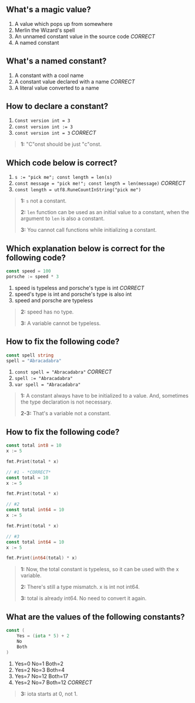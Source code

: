 ## What's a magic value?
1. A value which pops up from somewhere
2. Merlin the Wizard's spell
3. An unnamed constant value in the source code *CORRECT*
4. A named constant


## What's a named constant?
1. A constant with a cool name
2. A constant value declared with a name *CORRECT*
3. A literal value converted to a name


## How to declare a constant?
1. `Const version int = 3`
2. `const version int := 3`
2. `const version int = 3` *CORRECT*

> **1:** "C"onst should be just "c"onst.
>
>


## Which code below is correct?
1. `s := "pick me"; const length = len(s)`
2. `const message = "pick me!"; const length = len(message)` *CORRECT*
3. `const length = utf8.RuneCountInString("pick me")`

> **1:** `s` not a constant.
>
>
> **2:** `len` function can be used as an initial value to a constant, when the argument to `len` is also a constant.
>
>
> **3:** You cannot call functions while initializing a constant.
>
>


## Which explanation below is correct for the following code?
```go
const speed = 100
porsche := speed * 3
```
1. speed is typeless and porsche's type is int *CORRECT*
2. speed's type is int and porsche's type is also int
3. speed and porsche are typeless

> **2:** speed has no type.
>
>
> **3:** A variable cannot be typeless.
>
>


## How to fix the following code?
```go
const spell string
spell = "Abracadabra"
```
1. `const spell = "Abracadabra"` *CORRECT*
2. `spell := "Abracadabra"`
3. `var spell = "Abracadabra"`

> **1:** A constant always have to be initialized to a value. And, sometimes the type declaration is not necessary.
>
>
> **2-3:** That's a variable not a constant.
>


## How to fix the following code?
```go
const total int8 = 10
x := 5

fmt.Print(total * x)
```

```go
// #1 - *CORRECT*
const total = 10
x := 5

fmt.Print(total * x)

// #2
const total int64 = 10
x := 5

fmt.Print(total * x)

// #3
const total int64 = 10
x := 5

fmt.Print(int64(total) * x)
```

> **1:** Now, the total constant is typeless, so it can be used with the x variable.
>
>
> **2:** There's still a type mismatch. x is int not int64.
>
>
> **3:** total is already int64. No need to convert it again.
>
>


## What are the values of the following constants?
```go
const (
    Yes = (iota * 5) + 2
    No
    Both
)
```
1. Yes=0 No=1 Both=2
2. Yes=2 No=3 Both=4
3. Yes=7 No=12 Both=17
4. Yes=2 No=7 Both=12 *CORRECT*

> **3:** iota starts at 0, not 1.
>
>
